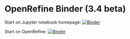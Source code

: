 # OpenRefine Binder (3.4 beta)

Start on Jupyter notebook homepage: [![Binder](https://mybinder.org/badge_logo.svg)](https://mybinder.org/v2/gh/SmithsonianWorkshops/binders/open_refine34)

Start on OpenRefine: [![Binder](https://mybinder.org/badge_logo.svg)](https://mybinder.org/v2/gh/SmithsonianWorkshops/binders/open_refine34?urlpath=openrefine)
